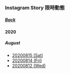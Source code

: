 ### Instagram Story 限時動態
##### [Back](IG_List.md)

#### 2020
##### August
- [20200815 (Sat)](IGstory/20200815.md)
- [20200814 (Fri)](IGstory/20200814.md)
- [20200812 (Wed)](IGstory/20200812.md)
